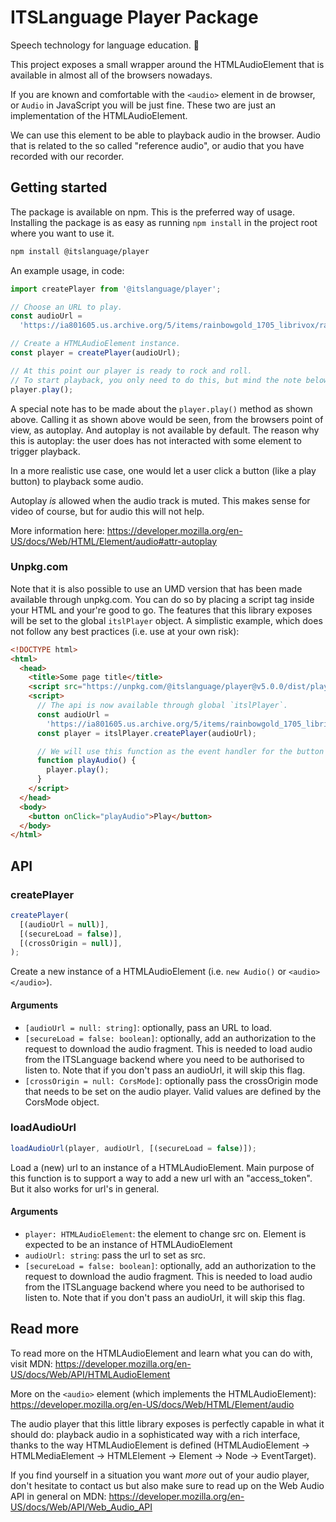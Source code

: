 # ITSLanguage Player Package

Speech technology for language education. 📣

This project exposes a small wrapper around the HTMLAudioElement that is available in almost all of
the browsers nowadays.

If you are known and comfortable with the `<audio>` element in de browser, or `Audio` in JavaScript
you will be just fine. These two are just an implementation of the HTMLAudioElement.

We can use this element to be able to playback audio in the browser. Audio that is related to the
so called "reference audio", or audio that you have recorded with our recorder.

## Getting started

The package is available on npm. This is the preferred way of usage. Installing the package is as
easy as running `npm install` in the project root where you want to use it.

```sh
npm install @itslanguage/player
```

An example usage, in code:

```js
import createPlayer from '@itslanguage/player';

// Choose an URL to play.
const audioUrl =
  'https://ia801605.us.archive.org/5/items/rainbowgold_1705_librivox/rainbowgold_10_various_128kb.mp3';

// Create a HTMLAudioElement instance.
const player = createPlayer(audioUrl);

// At this point our player is ready to rock and roll.
// To start playback, you only need to do this, but mind the note below!
player.play();
```

A special note has to be made about the `player.play()` method as shown above. Calling it as shown
above would be seen, from the browsers point of view, as autoplay. And autoplay is not available
by default. The reason why this is autoplay: the user does has not interacted with some element
to trigger playback.

In a more realistic use case, one would let a user click a button (like a play button) to playback
some audio.

Autoplay _is_ allowed when the audio track is muted. This makes sense for video of course, but for
audio this will not help.

More information here: https://developer.mozilla.org/en-US/docs/Web/HTML/Element/audio#attr-autoplay

### Unpkg.com

Note that it is also possible to use an UMD version that has been made available through unpkg.com.
You can do so by placing a script tag inside your HTML and your're good to go. The features that
this library exposes will be set to the global `itslPlayer` object. A simplistic example, which
does not follow any best practices (i.e. use at your own risk):

```html
<!DOCTYPE html>
<html>
  <head>
    <title>Some page title</title>
    <script src="https://unpkg.com/@itslanguage/player@v5.0.0/dist/player.min.js"></script>
    <script>
      // The api is now available through global `itslPlayer`.
      const audioUrl =
        'https://ia801605.us.archive.org/5/items/rainbowgold_1705_librivox/rainbowgold_10_various_128kb.mp3';
      const player = itslPlayer.createPlayer(audioUrl);

      // We will use this function as the event handler for the button on the page
      function playAudio() {
        player.play();
      }
    </script>
  </head>
  <body>
    <button onClick="playAudio">Play</button>
  </body>
</html>
```

## API

### createPlayer

```js
createPlayer(
  [(audioUrl = null)],
  [(secureLoad = false)],
  [(crossOrigin = null)],
);
```

Create a new instance of a HTMLAudioElement (i.e. `new Audio()` or `<audio></audio>`).

#### Arguments

- `[audioUrl = null: string]`: optionally, pass an URL to load.
- `[secureLoad = false: boolean]`: optionally, add an authorization to the request to download
  the audio fragment. This is needed to load audio from the ITSLanguage backend where you need to be
  authorised to listen to. Note that if you don't pass an audioUrl, it will skip this flag.
- `[crossOrigin = null: CorsMode]`: optionally pass the crossOrigin mode that needs to be set
  on the audio player. Valid values are defined by the CorsMode object.

### loadAudioUrl

```js
loadAudioUrl(player, audioUrl, [(secureLoad = false)]);
```

Load a (new) url to an instance of a HTMLAudioElement. Main purpose of this function is to support
a way to add a new url with an "access_token". But it also works for url's in general.

#### Arguments

- `player: HTMLAudioElement`: the element to change src on. Element is expected to be an
  instance of HTMLAudioElement
- `audioUrl: string`: pass the url to set as src.
- `[secureLoad = false: boolean]`: optionally, add an authorization to the request to download
  the audio fragment. This is needed to load audio from the ITSLanguage backend where you need to be
  authorised to listen to. Note that if you don't pass an audioUrl, it will skip this flag.

## Read more

To read more on the HTMLAudioElement and learn what you can do with, visit MDN:
https://developer.mozilla.org/en-US/docs/Web/API/HTMLAudioElement

More on the `<audio>` element (which implements the HTMLAudioElement):
https://developer.mozilla.org/en-US/docs/Web/HTML/Element/audio

The audio player that this little library exposes is perfectly capable in what it should do:
playback audio in a sophisticated way with a rich interface, thanks to the way HTMLAudioElement is
defined (HTMLAudioElement -> HTMLMediaElement -> HTMLElement -> Element -> Node -> EventTarget).

If you find yourself in a situation you want _more_ out of your audio player, don't hesitate to
contact us but also make sure to read up on the Web Audio API in general on MDN:
https://developer.mozilla.org/en-US/docs/Web/API/Web_Audio_API

[unpkg.com]: https://www.unpkg.com
